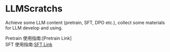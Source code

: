 # LLMScratchs
Achieve some LLM content (pretrain, SFT, DPO etc.), collect some materials for LLM develop and using.

Pretrain 使用指南:[Pretrain Link] <br>
SFT 使用指南:[SFT Link](https://github.com/shankezh/LLMScratchs/blob/main/sft/sft_readme.md) <br>
